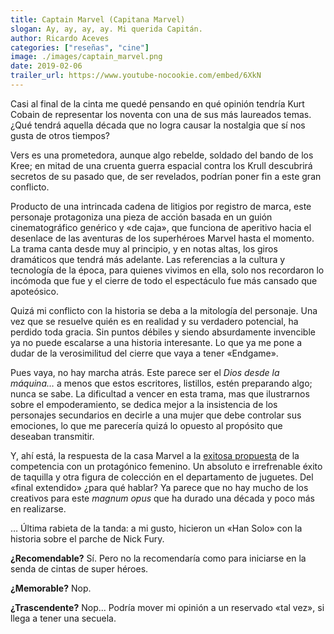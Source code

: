 ```yaml
--- 
title: Captain Marvel (Capitana Marvel)
slogan: Ay, ay, ay, ay. Mi querida Capitán.
author: Ricardo Aceves
categories: ["reseñas", "cine"]
image: ./images/captain_marvel.png
date: 2019-02-06
trailer_url: https://www.youtube-nocookie.com/embed/6XkN
---
```

Casi al final de la cinta me quedé pensando en qué opinión tendría Kurt Cobain de representar los noventa con una de sus más laureados temas. ¿Qué tendrá aquella década que no logra causar la nostalgia que sí nos gusta de otros tiempos?

Vers es una prometedora, aunque algo rebelde, soldado del bando de los Kree; en mitad de una cruenta guerra espacial contra los Krull descubrirá secretos de su pasado que, de ser revelados, podrían poner fin a este gran conflicto.

Producto de una intrincada cadena de litigios por registro de marca, este personaje protagoniza una pieza de acción basada en un guión cinematográfico genérico y «de caja», que funciona de aperitivo hacia el desenlace de las aventuras de los superhéroes Marvel hasta el momento.
La trama canta desde muy al principio, y en notas altas, los giros dramáticos que tendrá más adelante. Las referencias a la cultura y tecnología de la época, para quienes vivimos en ella, solo nos recordaron lo incómoda que fue y el cierre de todo el espectáculo fue más cansado que apoteósico.

Quizá mi conflicto con la historia se deba a la mitología del personaje. Una vez que se resuelve quién es en realidad y su verdadero potencial, ha perdido toda gracia. Sin puntos débiles y siendo absurdamente invencible ya no puede escalarse a una historia interesante. Lo que ya me pone a dudar de la verosimilitud del cierre que vaya a tener «Endgame».

Pues vaya, no hay marcha atrás. Este parece ser el <i>Dios desde la máquina…</i> a menos que estos escritores, listillos, estén preparando algo; nunca se sabe. La dificultad a vencer en esta trama, mas que ilustrarnos sobre el empoderamiento, se dedica mejor a la insistencia de los personajes secundarios en decirle a una mujer que debe controlar sus emociones, lo que me parecería quizá lo opuesto al propósito que deseaban transmitir.

Y, ahí está, la respuesta de la casa Marvel a la <a href="/movies/wonder-woman">exitosa propuesta</a> de la competencia 
con un 
protagónico 
femenino. Un absoluto e irrefrenable éxito de taquilla y otra figura de colección en el departamento de juguetes. Del «final extendido» ¿para qué hablar? Ya parece que no hay mucho de los creativos para este <i>magnum opus</i> que ha durado una década y poco más en realizarse.

… Última rabieta de la tanda: a mi gusto, hicieron un «Han Solo» con la historia sobre el parche de Nick Fury.


**¿Recomendable?** Sí. Pero no la recomendaría como para iniciarse en la senda de cintas de super
héroes.

**¿Memorable?** Nop.

**¿Trascendente?** Nop... Podría mover mi opinión a un reservado «tal vez», si llega a tener una
secuela.